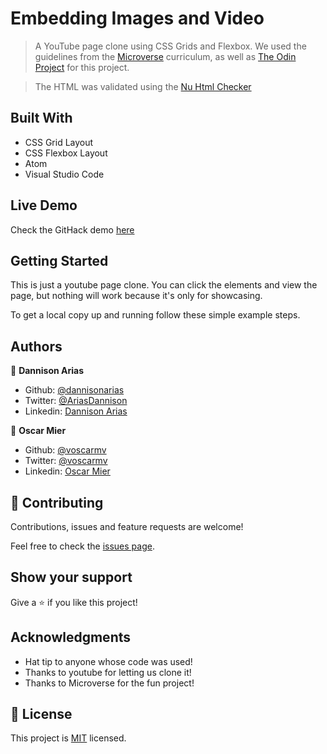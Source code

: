 # Embedding Images and Video

> A YouTube page clone using CSS Grids and Flexbox. We used the guidelines from the [Microverse](https://www.microverse.org) curriculum, as well as [The Odin Project](https://www.theodinproject.com/) for this project.

> The HTML was validated using the [Nu Html Checker](https://validator.w3.org/nu/#textarea)

## Built With

- CSS Grid Layout
- CSS Flexbox Layout
- Atom
- Visual Studio Code

## Live Demo

Check the GitHack demo [here](https://rawcdn.githack.com/dannisonarias/Dannison_Oscar_Embedding_Images_and_Video/0e31ec7d79ffbb0d250f6099f020262481d5ea5e/index.html)

## Getting Started

This is just a youtube page clone. You can click the elements and view the page, but nothing will work because it's only for showcasing.


To get a local copy up and running follow these simple example steps.

## Authors

👤 **Dannison Arias**

- Github: [@dannisonarias](https://github.com/dannisonarias)
- Twitter: [@AriasDannison](https://twitter.com/AriasDannison)
- Linkedin: [Dannison Arias](https://www.linkedin.com/in/dannison-arias-777919190/)

👤 **Oscar Mier**

- Github: [@voscarmv](https://github.com/voscarmv)
- Twitter: [@voscarmv](https://twitter.com/voscarmv)
- Linkedin: [Oscar Mier](https://www.linkedin.com/in/oscar-mier-072984196/)

## 🤝 Contributing

Contributions, issues and feature requests are welcome!

Feel free to check the [issues page](https://github.com/dannisonarias/Dannison_Oscar_Embedding_Images_and_Video/issues).

## Show your support

Give a ⭐️ if you like this project!

## Acknowledgments

- Hat tip to anyone whose code was used!
- Thanks to youtube for letting us clone it!
- Thanks to Microverse for the fun project!

## 📝 License

This project is [MIT](https://opensource.org/licenses/MIT) licensed.
